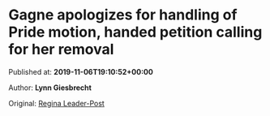 
# Gagne apologizes for handling of Pride motion, handed petition calling for her removal

Published at: **2019-11-06T19:10:52+00:00**

Author: **Lynn Giesbrecht**

Original: [Regina Leader-Post](https://leaderpost.com/news/local-news/gagne-apologizes-for-handling-of-pride-motion-handed-petition-calling-for-her-removal)


